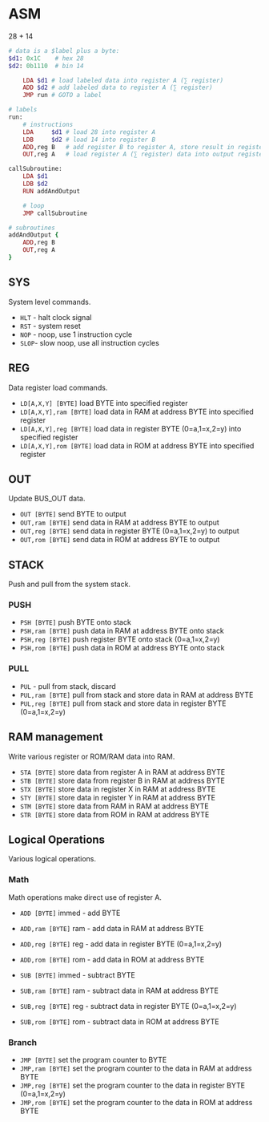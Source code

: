 # ASM

28 + 14
```ruby
# data is a $label plus a byte:
$d1: 0x1C    # hex 28
$d2: 0b1110  # bin 14

	LDA $d1 # load labeled data into register A (∑ register)
	ADD $d2 # add labeled data to register A (∑ register)
	JMP run # GOTO a label

# labels
run:
	# instructions
	LDA     $d1 # load 28 into register A
	LDB     $d2 # load 14 into register B
	ADD,reg B   # add register B to register A, store result in register A
	OUT,reg A   # load register A (∑ register) data into output register

callSubroutine:
	LDA $d1
	LDB $d2
	RUN addAndOutput

	# loop
	JMP callSubroutine

# subroutines
addAndOutput {
	ADD,reg B
	OUT,reg A
}
```

## SYS
System level commands.
* `HLT` - halt clock signal
* `RST` - system reset
* `NOP` - noop, use 1 instruction cycle
* `SLOP`- slow noop, use all instruction cycles

## REG
Data register load commands.
* `LD[A,X,Y] [BYTE]` load BYTE into specified register
* `LD[A,X,Y],ram [BYTE]` load data in RAM at address BYTE into specified register
* `LD[A,X,Y],reg [BYTE]` load data in register BYTE (0=a,1=x,2=y) into specified register
* `LD[A,X,Y],rom [BYTE]` load data in ROM at address BYTE into specified register

## OUT
Update BUS_OUT data.
* `OUT [BYTE]` send BYTE to output
* `OUT,ram [BYTE]` send data in RAM at address BYTE to output
* `OUT,reg [BYTE]` send data in register BYTE (0=a,1=x,2=y) to output
* `OUT,rom [BYTE]` send data in ROM at address BYTE to output

## STACK
Push and pull from the system stack.

### PUSH
* `PSH [BYTE]` push BYTE onto stack
* `PSH,ram [BYTE]` push data in RAM at address BYTE onto stack
* `PSH,reg [BYTE]` push register BYTE onto stack (0=a,1=x,2=y)
* `PSH,rom [BYTE]` push data in ROM at address BYTE onto stack

### PULL
* `PUL` - pull from stack, discard
* `PUL,ram [BYTE]` pull from stack and store data in RAM at address BYTE
* `PUL,reg [BYTE]` pull from stack and store data in register BYTE (0=a,1=x,2=y)


## RAM management
Write various register or ROM/RAM data into RAM.
* `STA [BYTE]` store data from register A in RAM at address BYTE
* `STB [BYTE]` store data from register B in RAM at address BYTE
* `STX [BYTE]` store data in register X in RAM at address BYTE
* `STY [BYTE]` store data in register Y in RAM at address BYTE
* `STM [BYTE]` store data from RAM in RAM at address BYTE
* `STR [BYTE]` store data from ROM in RAM at address BYTE

## Logical Operations
Various logical operations.

### Math
Math operations make direct use of register A.

* `ADD [BYTE]` immed - add BYTE
* `ADD,ram [BYTE]` ram - add data in RAM at address BYTE
* `ADD,reg [BYTE]` reg - add data in register BYTE (0=a,1=x,2=y)
* `ADD,rom [BYTE]` rom - add data in ROM at address BYTE

* `SUB [BYTE]` immed - subtract BYTE
* `SUB,ram [BYTE]` ram - subtract data in RAM at address BYTE
* `SUB,reg [BYTE]` reg - subtract data in register BYTE (0=a,1=x,2=y)
* `SUB,rom [BYTE]` rom - subtract data in ROM at address BYTE

### Branch
* `JMP [BYTE]` set the program counter to BYTE
* `JMP,ram [BYTE]` set the program counter to the data in RAM at address BYTE
* `JMP,reg [BYTE]` set the program counter to the data in register BYTE (0=a,1=x,2=y)
* `JMP,rom [BYTE]` set the program counter to the data in ROM at address BYTE
